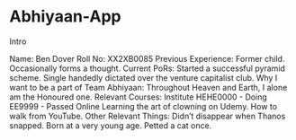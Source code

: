 # Abhiyaan-App
Intro 

Name:
    Ben Dover
Roll No:
    XX2XB0085
Previous Experience:
    Former child.
Occasionally forms a thought.
    Current PoRs:
    Started a successful pyramid scheme.
    Single handedly dictated over the venture capitalist club.
Why I want to be a part of Team Abhiyaan:
    Throughout Heaven and Earth, I alone am the Honoured one.
Relevant Courses:
Institute
    HEHE0000 - Doing
    EE9999 - Passed
Online
    Learning the art of clowning on Udemy.
    How to walk from YouTube.
Other Relevant Things:
    Didn’t disappear when Thanos snapped.
    Born at a very young age.
    Petted a cat once. 
